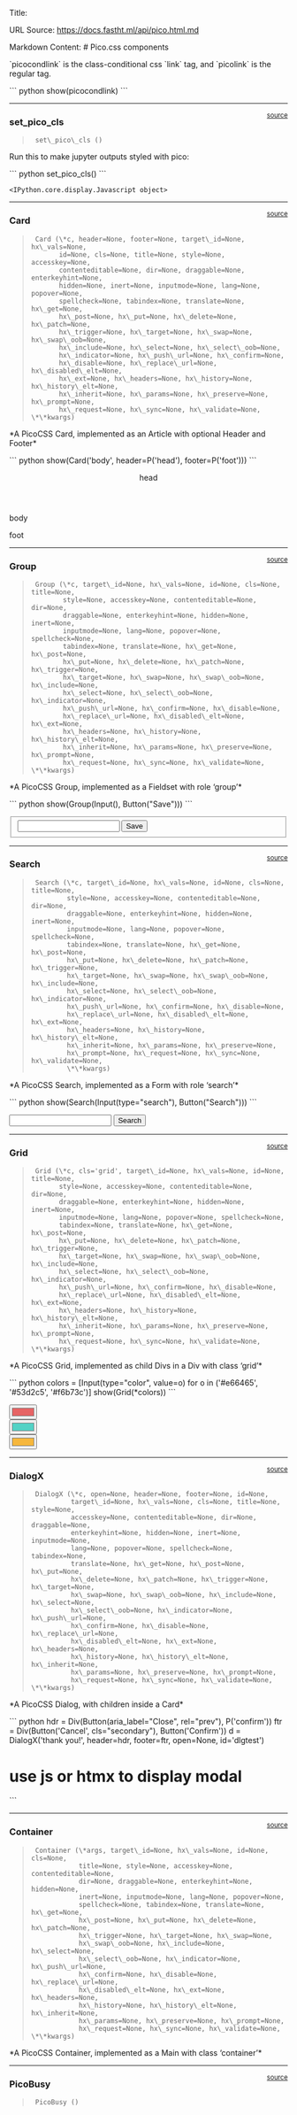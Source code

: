 Title: 

URL Source: https://docs.fastht.ml/api/pico.html.md

Markdown Content:
\# Pico.css components


<!-- WARNING: THIS FILE WAS AUTOGENERATED! DO NOT EDIT! -->

\`picocondlink\` is the class-conditional css \`link\` tag, and \`picolink\`
is the regular tag.

\`\`\` python
show(picocondlink)
\`\`\`

<link rel="stylesheet" href="https://cdn.jsdelivr.net/npm/@picocss/pico@latest/css/pico.conditional.min.css">
&#10;<style>:root { --pico-font-size: 100%; }</style>

------------------------------------------------------------------------

<a
href="https://github.com/AnswerDotAI/fasthtml/blob/main/fasthtml/pico.py#L30"
target="\_blank" style="float:right; font-size:smaller">source</a>

### set\_pico\_cls

>      set\_pico\_cls ()

Run this to make jupyter outputs styled with pico:

\`\`\` python
set\_pico\_cls()
\`\`\`

    <IPython.core.display.Javascript object>

------------------------------------------------------------------------

<a
href="https://github.com/AnswerDotAI/fasthtml/blob/main/fasthtml/pico.py#L49"
target="\_blank" style="float:right; font-size:smaller">source</a>

### Card

>      Card (\*c, header=None, footer=None, target\_id=None, hx\_vals=None,
>            id=None, cls=None, title=None, style=None, accesskey=None,
>            contenteditable=None, dir=None, draggable=None, enterkeyhint=None,
>            hidden=None, inert=None, inputmode=None, lang=None, popover=None,
>            spellcheck=None, tabindex=None, translate=None, hx\_get=None,
>            hx\_post=None, hx\_put=None, hx\_delete=None, hx\_patch=None,
>            hx\_trigger=None, hx\_target=None, hx\_swap=None, hx\_swap\_oob=None,
>            hx\_include=None, hx\_select=None, hx\_select\_oob=None,
>            hx\_indicator=None, hx\_push\_url=None, hx\_confirm=None,
>            hx\_disable=None, hx\_replace\_url=None, hx\_disabled\_elt=None,
>            hx\_ext=None, hx\_headers=None, hx\_history=None, hx\_history\_elt=None,
>            hx\_inherit=None, hx\_params=None, hx\_preserve=None, hx\_prompt=None,
>            hx\_request=None, hx\_sync=None, hx\_validate=None, \*\*kwargs)

\*A PicoCSS Card, implemented as an Article with optional Header and
Footer\*

\`\`\` python
show(Card('body', header=P('head'), footer=P('foot')))
\`\`\`

<article>
  <header><p>head</p>
</header>
body
  <footer><p>foot</p>
</footer>
</article>

------------------------------------------------------------------------

<a
href="https://github.com/AnswerDotAI/fasthtml/blob/main/fasthtml/pico.py#L57"
target="\_blank" style="float:right; font-size:smaller">source</a>

### Group

>      Group (\*c, target\_id=None, hx\_vals=None, id=None, cls=None, title=None,
>             style=None, accesskey=None, contenteditable=None, dir=None,
>             draggable=None, enterkeyhint=None, hidden=None, inert=None,
>             inputmode=None, lang=None, popover=None, spellcheck=None,
>             tabindex=None, translate=None, hx\_get=None, hx\_post=None,
>             hx\_put=None, hx\_delete=None, hx\_patch=None, hx\_trigger=None,
>             hx\_target=None, hx\_swap=None, hx\_swap\_oob=None, hx\_include=None,
>             hx\_select=None, hx\_select\_oob=None, hx\_indicator=None,
>             hx\_push\_url=None, hx\_confirm=None, hx\_disable=None,
>             hx\_replace\_url=None, hx\_disabled\_elt=None, hx\_ext=None,
>             hx\_headers=None, hx\_history=None, hx\_history\_elt=None,
>             hx\_inherit=None, hx\_params=None, hx\_preserve=None, hx\_prompt=None,
>             hx\_request=None, hx\_sync=None, hx\_validate=None, \*\*kwargs)

\*A PicoCSS Group, implemented as a Fieldset with role ‘group’\*

\`\`\` python
show(Group(Input(), Button("Save")))
\`\`\`

<fieldset role="group">
  <input>
  <button>Save</button>
</fieldset>

------------------------------------------------------------------------

<a
href="https://github.com/AnswerDotAI/fasthtml/blob/main/fasthtml/pico.py#L63"
target="\_blank" style="float:right; font-size:smaller">source</a>

### Search

>      Search (\*c, target\_id=None, hx\_vals=None, id=None, cls=None, title=None,
>              style=None, accesskey=None, contenteditable=None, dir=None,
>              draggable=None, enterkeyhint=None, hidden=None, inert=None,
>              inputmode=None, lang=None, popover=None, spellcheck=None,
>              tabindex=None, translate=None, hx\_get=None, hx\_post=None,
>              hx\_put=None, hx\_delete=None, hx\_patch=None, hx\_trigger=None,
>              hx\_target=None, hx\_swap=None, hx\_swap\_oob=None, hx\_include=None,
>              hx\_select=None, hx\_select\_oob=None, hx\_indicator=None,
>              hx\_push\_url=None, hx\_confirm=None, hx\_disable=None,
>              hx\_replace\_url=None, hx\_disabled\_elt=None, hx\_ext=None,
>              hx\_headers=None, hx\_history=None, hx\_history\_elt=None,
>              hx\_inherit=None, hx\_params=None, hx\_preserve=None,
>              hx\_prompt=None, hx\_request=None, hx\_sync=None, hx\_validate=None,
>              \*\*kwargs)

\*A PicoCSS Search, implemented as a Form with role ‘search’\*

\`\`\` python
show(Search(Input(type="search"), Button("Search")))
\`\`\`

<form enctype="multipart/form-data" role="search">
  <input type="search">
  <button>Search</button>
</form>

------------------------------------------------------------------------

<a
href="https://github.com/AnswerDotAI/fasthtml/blob/main/fasthtml/pico.py#L69"
target="\_blank" style="float:right; font-size:smaller">source</a>

### Grid

>      Grid (\*c, cls='grid', target\_id=None, hx\_vals=None, id=None, title=None,
>            style=None, accesskey=None, contenteditable=None, dir=None,
>            draggable=None, enterkeyhint=None, hidden=None, inert=None,
>            inputmode=None, lang=None, popover=None, spellcheck=None,
>            tabindex=None, translate=None, hx\_get=None, hx\_post=None,
>            hx\_put=None, hx\_delete=None, hx\_patch=None, hx\_trigger=None,
>            hx\_target=None, hx\_swap=None, hx\_swap\_oob=None, hx\_include=None,
>            hx\_select=None, hx\_select\_oob=None, hx\_indicator=None,
>            hx\_push\_url=None, hx\_confirm=None, hx\_disable=None,
>            hx\_replace\_url=None, hx\_disabled\_elt=None, hx\_ext=None,
>            hx\_headers=None, hx\_history=None, hx\_history\_elt=None,
>            hx\_inherit=None, hx\_params=None, hx\_preserve=None, hx\_prompt=None,
>            hx\_request=None, hx\_sync=None, hx\_validate=None, \*\*kwargs)

\*A PicoCSS Grid, implemented as child Divs in a Div with class ‘grid’\*

\`\`\` python
colors = \[Input(type="color", value=o) for o in ('#e66465', '#53d2c5', '#f6b73c')\]
show(Grid(\*colors))
\`\`\`

<div class="grid">
  <div><input type="color" value="#e66465">
</div>
  <div><input type="color" value="#53d2c5">
</div>
  <div><input type="color" value="#f6b73c">
</div>
</div>

------------------------------------------------------------------------

<a
href="https://github.com/AnswerDotAI/fasthtml/blob/main/fasthtml/pico.py#L76"
target="\_blank" style="float:right; font-size:smaller">source</a>

### DialogX

>      DialogX (\*c, open=None, header=None, footer=None, id=None,
>               target\_id=None, hx\_vals=None, cls=None, title=None, style=None,
>               accesskey=None, contenteditable=None, dir=None, draggable=None,
>               enterkeyhint=None, hidden=None, inert=None, inputmode=None,
>               lang=None, popover=None, spellcheck=None, tabindex=None,
>               translate=None, hx\_get=None, hx\_post=None, hx\_put=None,
>               hx\_delete=None, hx\_patch=None, hx\_trigger=None, hx\_target=None,
>               hx\_swap=None, hx\_swap\_oob=None, hx\_include=None, hx\_select=None,
>               hx\_select\_oob=None, hx\_indicator=None, hx\_push\_url=None,
>               hx\_confirm=None, hx\_disable=None, hx\_replace\_url=None,
>               hx\_disabled\_elt=None, hx\_ext=None, hx\_headers=None,
>               hx\_history=None, hx\_history\_elt=None, hx\_inherit=None,
>               hx\_params=None, hx\_preserve=None, hx\_prompt=None,
>               hx\_request=None, hx\_sync=None, hx\_validate=None, \*\*kwargs)

\*A PicoCSS Dialog, with children inside a Card\*

\`\`\` python
hdr = Div(Button(aria\_label="Close", rel="prev"), P('confirm'))
ftr = Div(Button('Cancel', cls="secondary"), Button('Confirm'))
d = DialogX('thank you!', header=hdr, footer=ftr, open=None, id='dlgtest')
# use js or htmx to display modal
\`\`\`

------------------------------------------------------------------------

<a
href="https://github.com/AnswerDotAI/fasthtml/blob/main/fasthtml/pico.py#L83"
target="\_blank" style="float:right; font-size:smaller">source</a>

### Container

>      Container (\*args, target\_id=None, hx\_vals=None, id=None, cls=None,
>                 title=None, style=None, accesskey=None, contenteditable=None,
>                 dir=None, draggable=None, enterkeyhint=None, hidden=None,
>                 inert=None, inputmode=None, lang=None, popover=None,
>                 spellcheck=None, tabindex=None, translate=None, hx\_get=None,
>                 hx\_post=None, hx\_put=None, hx\_delete=None, hx\_patch=None,
>                 hx\_trigger=None, hx\_target=None, hx\_swap=None,
>                 hx\_swap\_oob=None, hx\_include=None, hx\_select=None,
>                 hx\_select\_oob=None, hx\_indicator=None, hx\_push\_url=None,
>                 hx\_confirm=None, hx\_disable=None, hx\_replace\_url=None,
>                 hx\_disabled\_elt=None, hx\_ext=None, hx\_headers=None,
>                 hx\_history=None, hx\_history\_elt=None, hx\_inherit=None,
>                 hx\_params=None, hx\_preserve=None, hx\_prompt=None,
>                 hx\_request=None, hx\_sync=None, hx\_validate=None, \*\*kwargs)

\*A PicoCSS Container, implemented as a Main with class ‘container’\*

------------------------------------------------------------------------

<a
href="https://github.com/AnswerDotAI/fasthtml/blob/main/fasthtml/pico.py#L88"
target="\_blank" style="float:right; font-size:smaller">source</a>

### PicoBusy

>      PicoBusy ()
